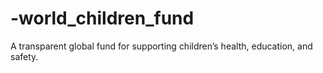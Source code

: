 # -world_children_fund
A transparent global fund for supporting children’s health, education, and safety.
